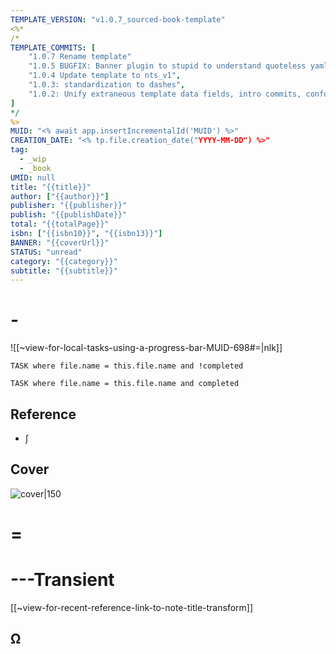 ```yaml
---
TEMPLATE_VERSION: "v1.0.7_sourced-book-template"
<%*
/*
TEMPLATE_COMMITS: [
    "1.0.7 Rename template"
    "1.0.5 BUGFIX: Banner plugin to stupid to understand quoteless yaml",
    "1.0.4 Update template to nts_v1",
    "1.0.3: standardization to dashes",
    "1.0.2: Unify extraneous template data fields, intro commits, conform template look",
]
*/
%>
MUID: "<% await app.insertIncrementalId('MUID') %>"
CREATION_DATE: "<% tp.file.creation_date("YYYY-MM-DD") %>" 
tag:
  - _wip
  - _book
UMID: null
title: "{{title}}"
author: ["{{author}}"]
publisher: "{{publisher}}"
publish: "{{publishDate}}"
total: "{{totalPage}}"
isbn: ["{{isbn10}}", "{{isbn13}}"]
BANNER: "{{coverUrl}}"
STATUS: "unread"
category: "{{category}}"
subtitle: "{{subtitle}}"
---
```


# -

![[~view-for-local-tasks-using-a-progress-bar-MUID-698#=|nlk]]

```dataview
TASK where file.name = this.file.name and !completed
```

```dataview
TASK where file.name = this.file.name and completed
```

## Reference
* ∫ 

## Cover

![cover|150]({{coverUrl}})

# =



# ---Transient

[[~view-for-recent-reference-link-to-note-title-transform]]

## Ω